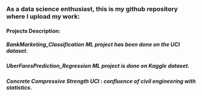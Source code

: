 ### As a data science enthusiast, this is my github repository where I upload my work:

#### Projects Description:

##### BankMarketing_Classification ML project has been done on the UCI dataset.
##### UberFaresPrediction_Regression ML project is done on Kaggle dataset.
##### Concrete Compressive Strength UCI : confluence of civil engineering with statistics.
